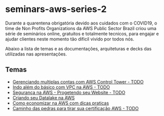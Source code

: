 # seminars-aws-series-2
Durante a quarentena obrigatória devido aos cuidados com o COVID19, o time de Non Profits Organizations da AWS Public Sector Brazil criou uma série de seminários online, gratuitos e totalmente tecnicos, para engajar e ajudar clientes neste momento tão dificil vivido por todos nós.

Abaixo a lista de temas e as documentações, arquiteturas e decks das utilizadas nas apresentações.


## Temas

- [Gerenciando multiplas contas com AWS Control Tower - TODO]()
- [Indo além do básico com VPC na AWS - TODO]()
- [Segurança na AWS - Progetendo seu Website - TODO]()
- [Criando seu Datalake na AWS](https://github.com/BRPSNPO/workshops/blob/master/analytics/readme.MD)
- [Como economizar na AWS com dicas praticas](economizar.MD)
- [Caminho das pedras para tirar sua certificação AWS - TODO]()
